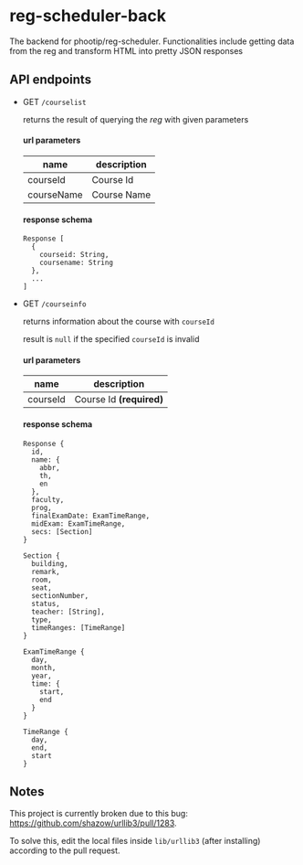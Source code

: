 # reg-scheduler-back
The backend for phootip/reg-scheduler. Functionalities include getting data from the reg and transform HTML into pretty JSON responses

## API endpoints

 - GET `/courselist`

    returns the result of querying the *reg* with given parameters

    #### url parameters
    | name | description |
    | ---- | ----------- |
    | courseId | Course Id |
    | courseName | Course Name |

    #### response schema
    ```
    Response [
      {
        courseid: String,
        coursename: String
      },
      ...
    ]
    ```

  - GET `/courseinfo`

    returns information about the course with `courseId`

    result is `null` if the specified `courseId` is invalid

    #### url parameters

    | name | description |
    | ---- | ----------- |
    | courseId | Course Id **(required)**

    #### response schema
    ```
    Response {
      id,
      name: {
        abbr,
        th,
        en
      },
      faculty,
      prog,
      finalExamDate: ExamTimeRange,
      midExam: ExamTimeRange,
      secs: [Section]
    }

    Section {
      building,
      remark,
      room,
      seat,
      sectionNumber,
      status,
      teacher: [String],
      type,
      timeRanges: [TimeRange]
    }

    ExamTimeRange {
      day,
      month,
      year,
      time: {
        start,
        end
      }
    }

    TimeRange {
      day,
      end,
      start
    }
    ```

## Notes
This project is currently broken due to this bug: https://github.com/shazow/urllib3/pull/1283.

To solve this, edit the local files inside `lib/urllib3` (after installing) according to the pull request.
